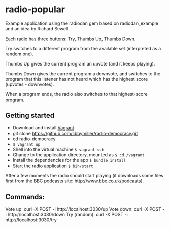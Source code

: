 radio-popular
=============

Example application using the radiodan gem based on radiodan_example and an idea by Richard Sewell.

Each radio has three buttons: Try, Thumbs Up, Thumbs Down.

Try switches to a different program from the available set (interpreted as a random one).

Thumbs Up gives the current program an upvote (and it keeps playing).

Thumbs Down gives the current program a downvote, and switches to the program that this
listener has not heard which has the highest score (upvotes - downvotes). 

When a program ends, the radio also switches to that highest-score program.


## Getting started

- Download and install [Vagrant](http://downloads.vagrantup.com/)
- git clone https://github.com/libbymiller/radio-democracy.git
- cd radio-democracy
- `$ vagrant up`
- Shell into the virtual machine `$ vagrant ssh`
- Change to the application directory, mounted as `$ cd /vagrant`
- Install the dependencies for the app `$ bundle install`
- Start the radio application `$ bin/start`

After a few moments the radio should start playing (it downloads some files first from the BBC podcasts site: http://www.bbc.co.uk/podcasts). 

## Commands:

Vote up: curl -X POST -i http://localhost:3030/up
Vote down: curl -X POST -i http://localhost:3030/down
Try (random): curl -X POST -i http://localhost:3030/try



